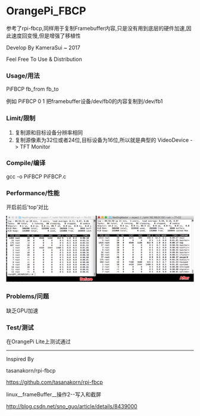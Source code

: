# OrangePi_FBCP

参考了rpi-fbcp,同样用于复制Framebuffer内容,只是没有用到底层的硬件加速,因此速度回变慢,但是增强了移植性

Develop By KameraSui ~
2017

Feel Free To Use & Distribution



### Usage/用法

PiFBCP   fb_from   fb_to

例如   PiFBCP 0 1 把framebuffer设备/dev/fb0的内容复制到/dev/fb1



### Limit/限制

1. 复制源和目标设备分辨率相同
2. 复制源像素为32位或者24位,目标设备为16位,所以就是典型的 VideoDevice -> TFT Monitor



### Compile/编译

gcc -o  PiFBCP PiFBCP.c



### Performance/性能

开启前后'top'对比

![top_comp](mdfiles/top_comp.png)



### Problems/问题

缺乏GPU加速



### Test/测试

在OrangePi Lite上测试通过



------

Inspired By

tasanakorn/rpi-fbcp

https://github.com/tasanakorn/rpi-fbcp

linux__frameBuffer__操作2--写入和截屏

http://blog.csdn.net/sno_guo/article/details/8439000